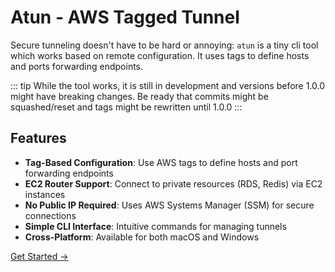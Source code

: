 # Atun - AWS Tagged Tunnel

Secure tunneling doesn't have to be hard or annoying: `atun` is a tiny cli tool which works based on remote configuration. 
It uses tags to define hosts and ports forwarding endpoints.

::: tip
While the tool works, it is still in development and versions before 1.0.0 might have breaking changes.
Be ready that commits might be squashed/reset and tags might be rewritten until 1.0.0
:::

## Features

- **Tag-Based Configuration**: Use AWS tags to define hosts and port forwarding endpoints
- **EC2 Router Support**: Connect to private resources (RDS, Redis) via EC2 instances
- **No Public IP Required**: Uses AWS Systems Manager (SSM) for secure connections
- **Simple CLI Interface**: Intuitive commands for managing tunnels
- **Cross-Platform**: Available for both macOS and Windows

[Get Started →](/guide/)
